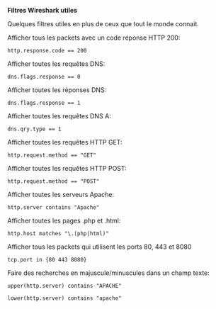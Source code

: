 **Filtres Wireshark utiles**

Quelques filtres utiles en plus de ceux que tout le monde connait.

Afficher tous les packets avec un code réponse HTTP 200:

```http.response.code == 200```

Afficher toutes les requêtes DNS:

```dns.flags.response == 0```

Afficher toutes les réponses DNS:

```dns.flags.response == 1```

Afficher toutes les requêtes DNS A:

```dns.qry.type == 1```

Afficher toutes les requêtes HTTP GET:

```http.request.method == "GET"```

Afficher toutes les requêtes HTTP POST:

```http.request.method == "POST"```

Afficher toutes les serveurs Apache: 

```http.server contains "Apache"```

Afficher toutes les pages .php et .html: 

```http.host matches "\.(php|html)"```

Afficher tous les packets qui utilisent les ports 80, 443 et 8080

```tcp.port in {80 443 8080}```

Faire des recherches en majuscule/minuscules dans un champ texte: 

```upper(http.server) contains "APACHE"```

```lower(http.server) contains "apache"```

